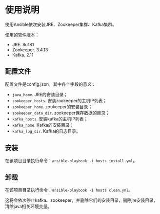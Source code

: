 # 使用说明 #

使用Ansible依次安装JRE、Zookeeper集群、Kafka集群。

使用的软件版本：
- JRE. 8u181
- Zookeeper. 3.4.13
- Kafka. 2.11

## 配置文件 ##

配置文件是config.json，其中各个字段的意义：

- `java_home`. JRE的安装目录；
- `zookeeper_hosts`. 安装zookeeper的主机IP列表；
- `zookeeper_home`. zookeeper的安装目录；
- `zookeeper_data_dir`. zookeeper保存数据的目录；
- `kafka_hosts`. 安装kafka的主机IP列表；
- `kafka_home`. Kafka的安装目录；
- `kafka_log_dir`. Kafka的日志目录。

## 安装 ##

在该项目目录执行命令：`ansible-playbook -i hosts install.yml`。

## 卸载 ##

在该项目目录执行命令：`ansible-playbook -i hosts clean.yml`。

这将会依次停止kafka、zookeeper，并删除它们的安装目录，删除jre安装目录，清除java相关环境变量。
